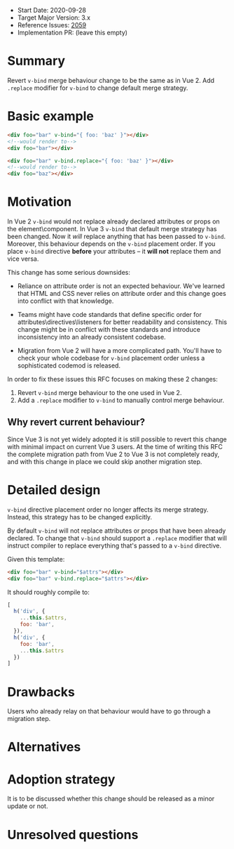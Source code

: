 - Start Date: 2020-09-28
- Target Major Version: 3.x
- Reference Issues: [2059](https://github.com/vuejs/vue-next/issues/2059)
- Implementation PR: (leave this empty)

# Summary

Revert `v-bind` merge behaviour change to be the same as in Vue 2.
Add `.replace` modifier for `v-bind` to change default merge strategy.

# Basic example

```html
<div foo="bar" v-bind="{ foo: 'baz' }"></div>
<!--would render to-->
<div foo="bar"></div>
```

```html
<div foo="bar" v-bind.replace="{ foo: 'baz' }"></div>
<!--would render to-->
<div foo="baz"></div>
```

# Motivation

In Vue 2 `v-bind` would not replace already declared attributes or props on the element\component.
In Vue 3 `v-bind` that default merge strategy has been changed.
Now it _will_ replace anything that has been passed to `v-bind`.
Moreover, this behaviour depends on the `v-bind` placement order.
If you place `v-bind` directive **before** your attributes – it **will not** replace them and vice versa.

This change has some serious downsides:

* Reliance on attribute order is not an expected behaviour.
  We've learned that HTML and CSS never relies on attribute order and this change goes into conflict with that knowledge.
  
* Teams might have code standards that define specific order for
  attributes\directives\listeners for better readability and consistency.
  This change might be in conflict with these standards and introduce inconsistency into an already consistent codebase.

* Migration from Vue 2 will have a more complicated path.
  You'll have to check your whole codebase for `v-bind` placement order unless a sophisticated codemod is released.

In order to fix these issues this RFC focuses on making these 2 changes:

1. Revert `v-bind` merge behaviour to the one used in Vue 2.
2. Add a `.replace` modifier to `v-bind` to manually control merge behaviour.

## Why revert current behaviour?

Since Vue 3 is not yet widely adopted it is still possible to revert this change with minimal impact on current Vue 3 users.
At the time of writing this RFC the complete migration path from Vue 2 to Vue 3 is not completely ready,
and with this change in place we could skip another migration step. 

# Detailed design

`v-bind` directive placement order no longer affects its merge strategy. Instead, this strategy has to be changed explicitly.

By default `v-bind` will not replace attributes or props that have been already declared.
To change that `v-bind` should support a `.replace` modifier that will instruct compiler
to replace everything that's passed to a `v-bind` directive.

Given this template:

```html
<div foo="bar" v-bind="$attrs"></div>
<div foo="bar" v-bind.replace="$attrs"></div>
```

It should roughly compile to:

```js
[
  h('div', {
    ...this.$attrs,
    foo: 'bar',  
  }),
  h('div', {
    foo: 'bar',
    ...this.$attrs
  })
]
```

# Drawbacks

Users who already relay on that behaviour would have to go through a migration step.

# Alternatives


# Adoption strategy

It is to be discussed whether this change should be released as a minor update or not.

# Unresolved questions


